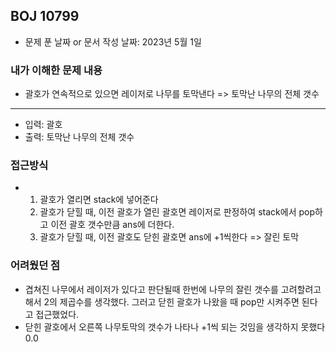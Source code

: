 ## BOJ 10799

- 문제 푼 날짜 or 문서 작성 날짜: 2023년 5월 1일



### 내가 이해한 문제 내용

- 괄호가 연속적으로 있으면 레이저로 나무를 토막낸다 => 토막난 나무의 전체 갯수

-----

- 입력: 괄호
- 출력: 토막난 나무의 전체 갯수



### 접근방식

- 1. 괄호가 열리면 stack에 넣어준다
  2. 괄호가 닫힐 때, 이전 괄호가 열린 괄호면 레이저로 판정하여 stack에서 pop하고 이전 괄호 갯수만큼 ans에 더한다.
  3. 괄호가 닫힐 때, 이전 괄호도 닫힌 괄호면 ans에 +1씩한다 => 잘린 토막



### 어려웠던 점

- 겹쳐진 나무에서 레이저가 있다고 판단될때 한번에 나무의 잘린 갯수를 고려할려고 해서 2의 제곱수를 생각했다. 그러고 닫힌 괄호가 나왔을 때 pop만 시켜주면 된다고 접근했었다.
-  닫힌 괄호에서 오른쪽 나무토막의 갯수가 나타나 +1씩 되는 것임을 생각하지 못했다 0.0
